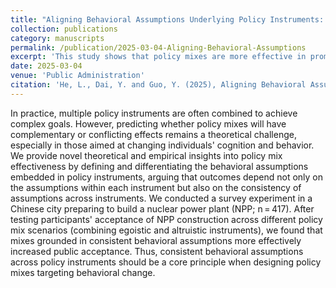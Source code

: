 ```yaml
---
title: "Aligning Behavioral Assumptions Underlying Policy Instruments: A Principle for Designing Policy Mixes Targeting Behavioral Change"
collection: publications
category: manuscripts
permalink: /publication/2025-03-04-Aligning-Behavioral-Assumptions
excerpt: 'This study shows that policy mixes are more effective in promoting public acceptance when the behavioral assumptions across instruments are consistent, based on a survey experiment in a Chinese city planning a nuclear power plant.'
date: 2025-03-04
venue: 'Public Administration'
citation: 'He, L., Dai, Y. and Guo, Y. (2025), Aligning Behavioral Assumptions Underlying Policy Instruments: A Principle for Designing Policy Mixes Targeting Behavioral Change. Public Admin. https://doi.org/10.1111/padm.13057'
---
```

In practice, multiple policy instruments are often combined to achieve complex goals. However, predicting whether policy mixes will have complementary or conflicting effects remains a theoretical challenge, especially in those aimed at changing individuals' cognition and behavior. We provide novel theoretical and empirical insights into policy mix effectiveness by defining and differentiating the behavioral assumptions embedded in policy instruments, arguing that outcomes depend not only on the assumptions within each instrument but also on the consistency of assumptions across instruments. We conducted a survey experiment in a Chinese city preparing to build a nuclear power plant (NPP; n = 417). After testing participants' acceptance of NPP construction across different policy mix scenarios (combining egoistic and altruistic instruments), we found that mixes grounded in consistent behavioral assumptions more effectively increased public acceptance. Thus, consistent behavioral assumptions across policy instruments should be a core principle when designing policy mixes targeting behavioral change.
